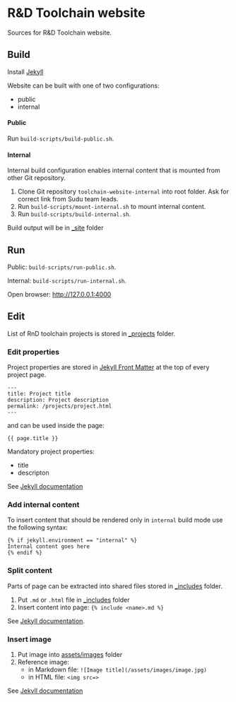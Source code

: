 # R&D Toolchain website

Sources for R&D Toolchain website. 

## Build

Install [Jekyll](https://jekyllrb.com/docs/installation/)

Website can be built with one of two configurations:
* public
* internal

#### Public
Run `build-scripts/build-public.sh`.

#### Internal

Internal build configuration enables internal content that is mounted from other Git repository.

1. Clone Git repository `toolchain-website-internal` into root folder. Ask for correct link from Sudu team leads.
2. Run `build-scripts/mount-internal.sh` to mount internal content.
3. Run `build-scripts/build-internal.sh`.

Build output will be in [_site](_site) folder

## Run

Public: `build-scripts/run-public.sh`.

Internal: `build-scripts/run-internal.sh`.

Open browser: http://127.0.0.1:4000

## Edit

List of RnD toolchain projects is stored in [_projects](_projects) folder.

### Edit properties

Project properties are stored in [Jekyll Front Matter](https://jekyllrb.com/docs/step-by-step/03-front-matter/) at the top of every project page.

```
---
title: Project title
description: Project description
permalink: /projects/project.html
---
```
and can be used inside the page:

```
{{ page.title }}
```
Mandatory project properties:
* title
* descripton

See [Jekyll documentation](https://jekyllrb.com/docs/variables/)

### Add internal content

To insert content that should be rendered only in `internal` build mode use the following syntax:
```
{% if jekyll.environment == "internal" %}
Internal content goes here
{% endif %}
```

### Split content

Parts of page can be extracted into shared files stored in [_includes](_includes) folder.

1. Put `.md` or `.html` file in [_includes](_includes) folder
2. Insert content into page: ```{% include <name>.md %}```

See [Jekyll documentation](https://jekyllrb.com/docs/includes/). 

### Insert image

1. Put image into [assets/images](assets/images) folder
2. Reference image:
   * in Markdown file: ```![Image title](/assets/images/image.jpg)```
   * in HTML file: ```<img src=>```

See [Jekyll documentation](https://jekyllrb.com/docs/step-by-step/07-assets/)
